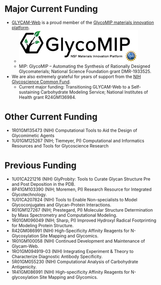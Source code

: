 # Major Current Funding

- [GLYCAM-Web](https://glycam.org) is a proud member of the [GlycoMIP materials innovation platform](https://glycomip.org/).
  - ![NSF-funded GlycoMIP Materials Innovation Platform](https://raw.githubusercontent.com/GLYCAM-Web/website/master/img/GlycoMIP/GlycoMIP_Screen_Gradient_LowRes.jpg)
  - MIP: GlycoMIP – Automating the Synthesis of Rationally Designed Glycomaterials; National Science Foundation grant DMR-1933525.
- We are also extremely grateful for years of support from the [NIH Glycoscience Common Fund](href="https://commonfund.nih.gov/glycoscience").
  - Current major funding:  Transitioning GLYCAM-Web to a Self-sustaining Carbohydrate Modeling Service; National Institutes of Health grant R24GM136984. 

# Other Current Funding

- 1R01GM135473 (NIH) Computational Tools to Aid the Design of Glycomimetic Agents
- 1U01GM125267 (NIH; Tiemeyer, PI) Computational and Informatics Resources and Tools for Glycoscience Research

# Previous Funding

- 1U01CA221216 (NIH) GlyProbity: Tools to Curate Glycan Structure Pre and Post Deposition in the PDB.
- 8P41GM103390 (NIH; Moremen, PI) Research Resource for Integrated Glycotechnology.
- 1U01CA207824 (NIH) Tools to Enable Non-specialists to Model Glycoconjugates and Glycan-Protein Interactions.
- R01GM127267 (NIH; Prestegard, PI) Molecular Structure Determination by Mass Spectrometry and Computational Modeling.
- 1R01GM096049 (NIH; Sharp, PI) Improved Hydroxyl Radical Footprinting for Modeling Protein Structure.
- R42GM086991 (NIH) High-Specificity Affinity Reagents for N-Glycosylation Site Mapping and Glycomics.
- 1R01GM100058 (NIH) Continued Development and Maintenance of Glycam-Web.
- 1RO1GM094919-03 (NIH) Integrating Experiment &amp; Theory to Characterize Diagnostic Antibody Specificity.
- 5R01GM055230 (NIH) Computational Analysis of Carbohydrate Antigenicity.
- 1R41GM086991 (NIH) High-specificity Affinity Reagents for N-glycosylation Site Mapping and Glycomics.


